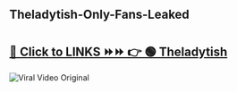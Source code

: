 
 ## Theladytish-Only-Fans-Leaked

# <h2><a href="https://clipsfans.com/Theladytish&ref=git">🔗 Click to LINKS ⏩⏩ 👉 🟢 Theladytish </a></h2>

<a href="https://clipsfans.com/Theladytish&ref=git" rel="nofollow" data-target="animated-image.originalLink"><img src="https://i.ibb.co.com/xMMVF88/686577567.gif" alt="Viral Video Original" style="max-width: 100%; display: inline-block;" data-target="animated-image.originalImage"></a>
